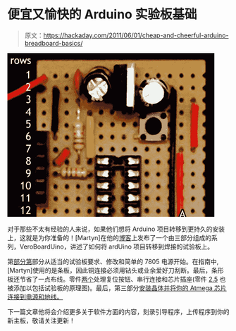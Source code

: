 # 便宜又愉快的 Arduino 实验板基础

> 原文：<https://hackaday.com/2011/06/01/cheap-and-cheerful-arduino-breadboard-basics/>

![](img/b773620b9967e55a702b15fde980f31e.png "VeroBoardUino")

对于那些不太有经验的人来说，如果他们想将 Arduino 项目转移到更持久的安装上，这就是为你准备的！[Martyn]在他的[博客](http://www.marengo-ltd.com/blog/)上发布了一个由三部分组成的系列，VeroBoardUino，讲述了如何将 ardUino 项目转移到焊接的试验板上。

第[部分第](http://www.marengo-ltd.com/blog/?p=105)部分从适当的试验板要求、修改和简单的 7805 电源开始。在指南中,[Martyn]使用的是条板，因此铜连接必须用钻头或业余爱好刀刮断。最后，条形板还节省了一点布线。零件[两个](http://www.marengo-ltd.com/blog/?p=133)处理复位按钮、串行连接和芯片插座(零件 [2.5](http://www.marengo-ltd.com/blog/?p=150) 也被添加以包括试验板的原理图)。最后，第三部分[安装晶体并将你的 Atmega 芯片连接到电源和地线。](http://www.marengo-ltd.com/blog/?p=168)

下一篇文章他将会介绍更多关于软件方面的内容，刻录引导程序，上传程序到你的新主板，敬请关注更新！